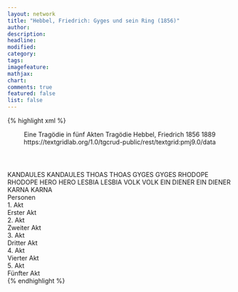 ```yaml
---
layout: network
title: "Hebbel, Friedrich: Gyges und sein Ring (1856)"
author:
description:
headline:
modified:
category:
tags:
imagefeature: 
mathjax: 
chart: 
comments: true
featured: false
list: false
---
```

{% highlight xml %}
<?xml-model href="http://raw.githubusercontent.com/DLiNa/project/master/rules/lina.rnc"?><?xml-model href="http://raw.githubusercontent.com/DLiNa/project/master/rules/lina.sch"?>
<play xmlns="http://lina.digital">
  <header>
    <title>Gyges und sein Ring</title>
    <subtitle>Eine Tragödie in fünf Akten</subtitle>
    <genretitle>Tragödie</genretitle>
    <author>Hebbel, Friedrich</author>
    <date type="print" when="1856">1856</date>
    <date type="premiere" when="1889">1889</date>
    <date type="written"/>
    <source>https://textgridlab.org/1.0/tgcrud-public/rest/textgrid:pmj9.0/data</source>
  </header>
  <personae>
    <character>
      <name>KANDAULES</name>
      <alias xml:id="kandaules">
        <name>KANDAULES</name>
      </alias>
    </character>
    <character>
      <name>THOAS</name>
      <alias xml:id="thoas">
        <name>THOAS</name>
      </alias>
    </character>
    <character>
      <name>GYGES</name>
      <alias xml:id="gyges">
        <name>GYGES</name>
      </alias>
    </character>
    <character>
      <name>RHODOPE</name>
      <alias xml:id="rhodope">
        <name>RHODOPE</name>
      </alias>
    </character>
    <character>
      <name>HERO</name>
      <alias xml:id="hero">
        <name>HERO</name>
      </alias>
    </character>
    <character>
      <name>LESBIA</name>
      <alias xml:id="lesbia">
        <name>LESBIA</name>
      </alias>
    </character>
    <character>
      <name>VOLK</name>
      <alias xml:id="volk">
        <name>VOLK</name>
      </alias>
    </character>
    <character>
      <name>EIN DIENER</name>
      <alias xml:id="ein_diener">
        <name>EIN DIENER</name>
      </alias>
    </character>
    <character>
      <name>KARNA</name>
      <alias xml:id="karna">
        <name>KARNA</name>
      </alias>
    </character>
  </personae>
  <text>
    <div>
      <head>Personen</head>
    </div>
    <div>
      <head>1. Akt</head>
      <div>
        <head>Erster Akt</head>
        <sp who="#kandaules">
          <amount n="54" unit="speech_acts"/>
          <amount n="2017" unit="words"/>
          <amount n="279" unit="lines"/>
          <amount n="10335" unit="chars"/>
        </sp>
        <sp who="#thoas">
          <amount n="9" unit="speech_acts"/>
          <amount n="262" unit="words"/>
          <amount n="38" unit="lines"/>
          <amount n="1405" unit="chars"/>
        </sp>
        <sp who="#gyges">
          <amount n="30" unit="speech_acts"/>
          <amount n="1264" unit="words"/>
          <amount n="174" unit="lines"/>
          <amount n="6493" unit="chars"/>
        </sp>
        <sp who="#rhodope">
          <amount n="26" unit="speech_acts"/>
          <amount n="636" unit="words"/>
          <amount n="88" unit="lines"/>
          <amount n="3191" unit="chars"/>
        </sp>
        <sp who="#hero">
          <amount n="11" unit="speech_acts"/>
          <amount n="222" unit="words"/>
          <amount n="35" unit="lines"/>
          <amount n="1157" unit="chars"/>
        </sp>
        <sp who="#lesbia">
          <amount n="7" unit="speech_acts"/>
          <amount n="64" unit="words"/>
          <amount n="11" unit="lines"/>
          <amount n="317" unit="chars"/>
        </sp>
        <sp who="#volk">
          <amount n="1" unit="speech_acts"/>
          <amount n="3" unit="words"/>
          <amount n="1" unit="lines"/>
          <amount n="18" unit="chars"/>
        </sp>
        <sp who="#ein_diener">
          <amount n="1" unit="speech_acts"/>
        </sp>
      </div>
    </div>
    <div>
      <head>2. Akt</head>
      <div>
        <head>Zweiter Akt</head>
        <sp who="#thoas">
          <amount n="13" unit="speech_acts"/>
          <amount n="266" unit="words"/>
          <amount n="34" unit="lines"/>
          <amount n="1302" unit="chars"/>
        </sp>
        <sp who="#gyges">
          <amount n="66" unit="speech_acts"/>
          <amount n="1822" unit="words"/>
          <amount n="260" unit="lines"/>
          <amount n="9345" unit="chars"/>
        </sp>
        <sp who="#kandaules">
          <amount n="35" unit="speech_acts"/>
          <amount n="489" unit="words"/>
          <amount n="75" unit="lines"/>
          <amount n="2490" unit="chars"/>
        </sp>
        <sp who="#lesbia">
          <amount n="21" unit="speech_acts"/>
          <amount n="203" unit="words"/>
          <amount n="37" unit="lines"/>
          <amount n="1032" unit="chars"/>
        </sp>
      </div>
    </div>
    <div>
      <head>3. Akt</head>
      <div>
        <head>Dritter Akt</head>
        <sp who="#rhodope">
          <amount n="70" unit="speech_acts"/>
          <amount n="1784" unit="words"/>
          <amount n="250" unit="lines"/>
          <amount n="9074" unit="chars"/>
        </sp>
        <sp who="#hero">
          <amount n="6" unit="speech_acts"/>
          <amount n="43" unit="words"/>
          <amount n="8" unit="lines"/>
          <amount n="239" unit="chars"/>
        </sp>
        <sp who="#kandaules">
          <amount n="44" unit="speech_acts"/>
          <amount n="894" unit="words"/>
          <amount n="127" unit="lines"/>
          <amount n="4549" unit="chars"/>
        </sp>
        <sp who="#lesbia">
          <amount n="17" unit="speech_acts"/>
          <amount n="171" unit="words"/>
          <amount n="27" unit="lines"/>
          <amount n="817" unit="chars"/>
        </sp>
        <sp who="#karna">
          <amount n="3" unit="speech_acts"/>
          <amount n="15" unit="words"/>
          <amount n="3" unit="lines"/>
          <amount n="80" unit="chars"/>
        </sp>
      </div>
    </div>
    <div>
      <head>4. Akt</head>
      <div>
        <head>Vierter Akt</head>
        <sp who="#rhodope">
          <amount n="50" unit="speech_acts"/>
          <amount n="1123" unit="words"/>
          <amount n="163" unit="lines"/>
          <amount n="5793" unit="chars"/>
        </sp>
        <sp who="#lesbia">
          <amount n="6" unit="speech_acts"/>
          <amount n="35" unit="words"/>
          <amount n="6" unit="lines"/>
          <amount n="182" unit="chars"/>
        </sp>
        <sp who="#gyges">
          <amount n="46" unit="speech_acts"/>
          <amount n="1607" unit="words"/>
          <amount n="226" unit="lines"/>
          <amount n="8383" unit="chars"/>
        </sp>
        <sp who="#kandaules">
          <amount n="7" unit="speech_acts"/>
          <amount n="48" unit="words"/>
          <amount n="10" unit="lines"/>
          <amount n="246" unit="chars"/>
        </sp>
      </div>
    </div>
    <div>
      <head>5. Akt</head>
      <div>
        <head>Fünfter Akt</head>
        <sp who="#kandaules">
          <amount n="39" unit="speech_acts"/>
          <amount n="1283" unit="words"/>
          <amount n="171" unit="lines"/>
          <amount n="6442" unit="chars"/>
        </sp>
        <sp who="#thoas">
          <amount n="20" unit="speech_acts"/>
          <amount n="852" unit="words"/>
          <amount n="113" unit="lines"/>
          <amount n="4327" unit="chars"/>
        </sp>
        <sp who="#gyges">
          <amount n="37" unit="speech_acts"/>
          <amount n="457" unit="words"/>
          <amount n="68" unit="lines"/>
          <amount n="2270" unit="chars"/>
        </sp>
        <sp who="#rhodope">
          <amount n="10" unit="speech_acts"/>
          <amount n="225" unit="words"/>
          <amount n="31" unit="lines"/>
          <amount n="1160" unit="chars"/>
        </sp>
        <sp who="#karna">
          <amount n="1" unit="speech_acts"/>
          <amount n="4" unit="words"/>
          <amount n="1" unit="lines"/>
          <amount n="16" unit="chars"/>
        </sp>
        <sp who="#hero">
          <amount n="11" unit="speech_acts"/>
          <amount n="184" unit="words"/>
          <amount n="32" unit="lines"/>
          <amount n="974" unit="chars"/>
        </sp>
        <sp who="#lesbia">
          <amount n="10" unit="speech_acts"/>
          <amount n="123" unit="words"/>
          <amount n="20" unit="lines"/>
          <amount n="588" unit="chars"/>
        </sp>
        <sp who="#volk">
          <amount n="2" unit="speech_acts"/>
          <amount n="8" unit="words"/>
          <amount n="2" unit="lines"/>
          <amount n="39" unit="chars"/>
        </sp>
      </div>
    </div>
  </text>
</play>
{% endhighlight %}